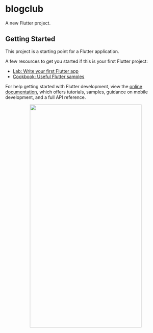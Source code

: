 # blogclub

A new Flutter project.

## Getting Started

This project is a starting point for a Flutter application.

A few resources to get you started if this is your first Flutter project:

- [Lab: Write your first Flutter app](https://docs.flutter.dev/get-started/codelab)
- [Cookbook: Useful Flutter samples](https://docs.flutter.dev/cookbook)

For help getting started with Flutter development, view the
[online documentation](https://docs.flutter.dev/), which offers tutorials,
samples, guidance on mobile development, and a full API reference.
<p align="center" >
<img src="https://github.com/MohaddeseSandoghdar/blogclub/assets/59332788/e9e3d188-9eaa-4931-b21c-4200ed149c6f" width="350" height="700"/>
</p>
